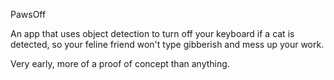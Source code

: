 PawsOff 

An app that uses object detection to turn off your keyboard if a cat is detected,
so your feline friend won't type gibberish and mess up your work.

Very early, more of a proof of concept than anything.